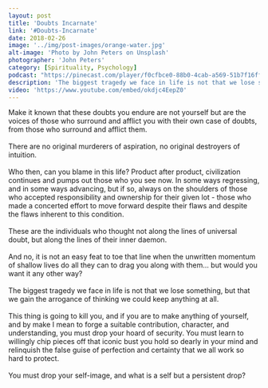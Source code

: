 ```yaml
---
layout: post
title: 'Doubts Incarnate'
link: '#Doubts-Incarnate'
date: 2018-02-26
image: '../img/post-images/orange-water.jpg'
alt-image: 'Photo by John Peters on Unsplash'
photographer: 'John Peters'
category: [Spirituality, Psychology]
podcast: "https://pinecast.com/player/f0cfbce0-88b0-4cab-a569-51b7f16ff3f4?theme=minimal"
description: 'The biggest tragedy we face in life is not that we lose something, but that we gain the arrogance of thinking we could keep anything at all.'
video: 'https://www.youtube.com/embed/okdjc4EepZ0'
---
```


Make it known that these doubts you endure are not yourself but are the voices of those who surround and afflict you with their own case of doubts, from those who surround and afflict them. 
<br>
<br>
There are no original murderers of aspiration, no original destroyers of intuition. 
<br>
<br>
Who then, can you blame in this life? Product after product, civilization continues and pumps out those who you see now. In some ways regressing, and in some ways advancing, but if so, always on the shoulders of those who accepted responsibility and ownership for their given lot - those who made a concerted effort to move forward despite their flaws and despite the flaws inherent to this condition. 
<br>
<br>
These are the individuals who thought not along the lines of universal doubt, but along the lines of their inner daemon. 
<br>
<br>
And no, it is not an easy feat to toe that line when the unwritten momentum of shallow lives do all they can to drag you along with them… but would you want it any other way? 
<br>
<br>
The biggest tragedy we face in life is not that we lose something, but that we gain the arrogance of thinking we could keep anything at all. 
<br>
<br>
This thing is going to kill you, and if you are to make anything of yourself, and by make I mean to forge a suitable contribution, character, and understanding, you must drop your hoard of security. You must learn to willingly chip pieces off that iconic bust you hold so dearly in your mind and relinquish the false guise of perfection and certainty that we all work so hard to protect. 
<br>
<br>
You must drop your self-image, and what is a self but a persistent drop?